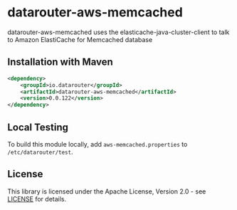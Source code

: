 # datarouter-aws-memcached

datarouter-aws-memcached uses the elasticache-java-cluster-client to talk to Amazon ElastiCache for Memcached database

## Installation with Maven

```xml
<dependency>
	<groupId>io.datarouter</groupId>
	<artifactId>datarouter-aws-memcached</artifactId>
	<version>0.0.122</version>
</dependency>
```

## Local Testing
To build this module locally, add `aws-memcached.properties` to `/etc/datarouter/test`.

## License

This library is licensed under the Apache License, Version 2.0 - see [LICENSE](../LICENSE) for details.
